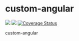 custom-angular
==============
![](https://travis-ci.org/chamilpubudu/custom-angular.svg?branch=master) ![](https://david-dm.org/chamilpubudu/custom-angular.png) [![Coverage Status](https://coveralls.io/repos/chamilpubudu/custom-angular/badge.png)](https://coveralls.io/r/chamilpubudu/custom-angular)

custom-angular
